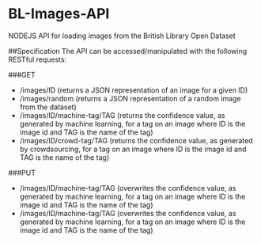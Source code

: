 BL-Images-API
=============

NODEJS API for loading images from the British Library Open Dataset

##Specification
The API can be accessed/manipulated with the following RESTful requests:

###GET
* /images/ID (returns a JSON representation of an image for a given ID)
* /images/random (returns a JSON representation of a random image from the dataset)
* /images/ID/machine-tag/TAG (returns the confidence value, as generated by machine learning, for a tag on an image where ID is the image id and TAG is the name of the tag)
* /images/ID/crowd-tag/TAG (returns the confidence value, as generated by crowdsourcing, for a tag on an image where ID is the image id and TAG is the name of the tag)

###PUT
* /images/ID/machine-tag/TAG (overwrites the confidence value, as generated by machine learning, for a tag on an image where ID is the image id and TAG is the name of the tag)
* /images/ID/machine-tag/TAG (overwrites the confidence value, as generated by machine learning, for a tag on an image where ID is the image id and TAG is the name of the tag)
